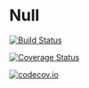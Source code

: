 # Null

[![Build Status](https://travis-ci.org/quinnj/Null.jl.svg?branch=master)](https://travis-ci.org/quinnj/Null.jl)

[![Coverage Status](https://coveralls.io/repos/quinnj/Null.jl/badge.svg?branch=master&service=github)](https://coveralls.io/github/quinnj/Null.jl?branch=master)

[![codecov.io](http://codecov.io/github/quinnj/Null.jl/coverage.svg?branch=master)](http://codecov.io/github/quinnj/Null.jl?branch=master)
